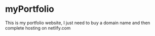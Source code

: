 # myPortfolio
This is my portfolio website, I just need to buy a domain name and then complete hosting on netlify.com
